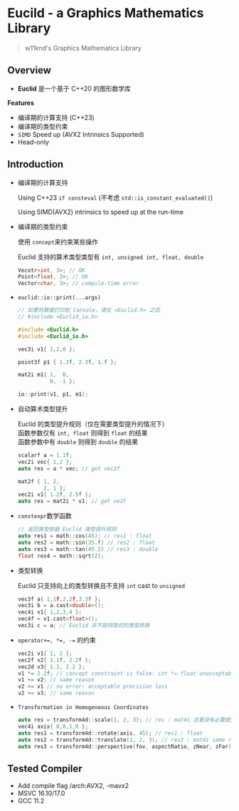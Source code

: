 # Eucild - a Graphics Mathematics Library
> w11knd's Graphics Mathematics Library

## Overview
- **Euclid** 是一个基于 C++20 的图形数学库

**Features**
- 编译期的计算支持 (C++23)
- 编译期的类型约束
- ```SIMD``` Speed up (AVX2 Intrinsics Supported)
- Head-only

## Introduction
- 编译期的计算支持
  
  Using C++23 ```if consteval``` (不考虑 ```std::is_constant_evaluated()```)
  
  Using SIMD(AVX2) intrinsics to speed up at the run-time

- 编译期的类型约束
  
   使用 ```concept```来约束某些操作
    
    Euclid 支持的算术类型类型有 ```int, unsigned int, float, double```
  ```c++
  Vecotr<int, 3>; // OK
  Point<float, 3>; // OK
  Vector<char, 3>; // compile-time error
  ```
- ```euclid::io::print(...args)```
  ```c++
  // 如要将数据打印到 Console，请在 <Euclid.h> 之后 
  // #include <Euclid_io.h>

  #include <Euclid.h>
  #include <Euclid_io.h>

  vec3i v1{ 1,2,0 };

  point3f p1 { 1.2f, 2.3f, 1.f };

  mat2i m1{ 1,  0,
            0, -1 };

  io::print(v1, p1, m1);

  ```


- 自动算术类型提升
    
    Euclid 的类型提升规则（仅在需要类型提升的情况下）\
    函数参数仅有 ```int, float``` 则得到 ```float``` 的结果 \
    函数参数中有 ```double``` 则得到 ```double``` 的结果

  ```c++
  scalarf a = 1.1f;
  vec2i vec{ 1,2 };
  auto res = a * vec; // get vec2f

  mat2f { 1, 2,
          2, 1 };
  vec2i v1{ 1.2f, 2.5f };
  auto res = mat2i * v1; // get ve2f
  ```

- ```constexpr```数学函数
  ```c++
  // 返回类型依据 Euclid 类型提升规则
  auto res1 = math::cos(45); // res1 : float
  auto res2 = math::sin(35.f) // res2 : float
  auto res3 = math::tan(45.2) // res3 : double
  float res4 = math::sqrt(2);
  ```

- 类型转换

    Euclid 只支持向上的类型转换且不支持 ```int``` cast to ```unsigned```
  ```c++
  vec3f a{ 1,1f,2,2f,3.3f };
  vec3i b = a.cast<double>();
  vec4i v1{ 1,2,3,4 };
  vec4f = v1.cast<float>();
  vec3i c = a; // Euclid 并不提供隐式的类型转换
  ```

- ```operator+=, *=, -=``` 的约束
  ```c++
  vec2i v1{ 1, 2 };
  vec2f v2{ 1.1f, 2.2f };
  vec2d v3{ 1.1, 2.2 };
  v1 *= 2.2f; // concept constraint is false: int *= float unacceptable precision loss
  v1 += v2; // same reason
  v2 += v1 // no error: acceptable precision loss
  v2 += v3; // same reason
  ```

- ```Transformation in Homogeneous Coordinates```
  ```c++
  auto res = transform4d::scale(1, 2, 3); // res : mat4i 这里没有必要提升类型
  vec4i axis{ 0,0,1,0 };
  auto res1 = transform4d::rotate(axis, 45); // res1 : float
  auto res2 = transform4d::translate(1, 2, 3); // res2 : mat4i same reason with res
  auto res3 = transform4d::perspective(fov, aspectRatio, zNear, zFar); // 返回类型依据 Euclid 类型提升原则
  ```
## Tested Compiler
- Add compile flag /arch:AVX2, -mavx2
- MSVC 16.10/17.0
- GCC 11.2
